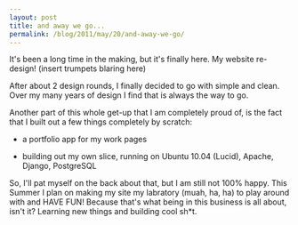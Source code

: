```yaml
---
layout: post
title: and away we go...
permalink: /blog/2011/may/20/and-away-we-go/
---
```


It's been a long time in the making, but it's finally here. My website re-design! (insert trumpets blaring here)

After about 2 design rounds, I finally decided to go with simple and clean. Over my many years of design I find that is always the way to go.

Another part of this whole get-up that I am completely proud of, is the fact that I built out a few things completely by scratch:

- a portfolio app for my work pages

- building out my own slice, running on Ubuntu 10.04 (Lucid), Apache, Django, PostgreSQL

So, I'll pat myself on the back about that, but I am still not 100% happy. This Summer I plan on making my site my labratory (muah, ha, ha) to play around with and HAVE FUN! Because that's what being in this business is all about, isn't it? Learning new things and building cool sh*t.
